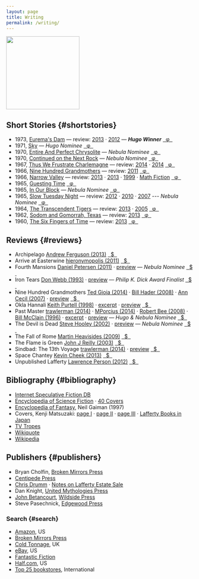 ```yaml
---
layout: page
title: Writing
permalink: /writing/
---
```


<a href="http://www.centipedepress.com/authors/lafferty.html"><img src="{{ site.baseurl }}/images/works.jpg" height="197"></a>

## Short Stories {#shortstories}

* 1973, [Eurema's Dam](https://www.google.com/search?&q=r.a.+lafferty+%22eurema%27s+dam%22) &mdash; review: [2013](http://ralafferty.tumblr.com/post/62040086300/70-euremas-dam) &middot; [2012](http://antsofgodarequeerfish.blogspot.com/2012/04/illustration-for-euremas-dam.html) &mdash; <b>*Hugo Winner*</b> [&nbsp; &phi; &nbsp;](http://www.isfdb.org/cgi-bin/title.cgi?41531)
* 1971, [Sky](https://www.google.com/search?&q=r.a.+lafferty+"sky") &mdash; *Hugo Nominee* [&nbsp; &phi; &nbsp;](http://www.isfdb.org/cgi-bin/title.cgi?40938)
* 1970, [Entire And Perfect Chrysolite](https://www.google.com/search?&q=r.a.+lafferty+%22entire+and+perfect+chrysolite%22) &mdash; *Nebula Nominee* [&nbsp; &phi; &nbsp;](http://www.isfdb.org/cgi-bin/title.cgi?41436)
* 1970, [Continued on the Next Rock](https://www.google.com/search?q=Continued+on+the+Next+Rock&ie=utf-8&oe=utf-8#channel=fs&q=r.a.+lafferty+%22Continued+on+the+Next+Rock%22) &mdash; *Nebula Nominee* [&nbsp; &phi; &nbsp;](http://www.isfdb.org/cgi-bin/title.cgi?41531)
* 1967, [Thus We Frustrate Charlemagne](https://www.google.com/search?&q=r.a.+lafferty+"thus+we+frustrate+charlemagne") &mdash; review: [2014](http://ttdlabyrinth.wordpress.com/2014/08/01/reprint-thus-we-frustrate-charlemagne/) &middot; [2014](https://livingthegeeklife.wordpress.com/2014/01/05/short-story-saturday-thus-we-frustrate-charlemagne/) [&nbsp; &phi; &nbsp;](http://www.isfdb.org/cgi-bin/title.cgi?52255)
* 1966, [Nine Hundred Grandmothers](https://web.archive.org/web/20080124051430/http://www.scifi.com/scifiction/classics/classics_archive/lafferty/lafferty1.html) &mdash; review: [2011](http://antsofgodarequeerfish.blogspot.com/2011/09/thoughts-on-nine-hundred-grandmothers.html) [&nbsp; &phi; &nbsp;](http://www.isfdb.org/cgi-bin/title.cgi?54132)
* 1966, [Narrow Valley](https://web.archive.org/web/20040813150700/http://www.scifi.com/scifiction/classics/classics_archive/lafferty3/lafferty31.html) &mdash; review: [2013](http://www.yetanotherlaffertyblog.com/2013/06/you-cant-go-back-and-narrow-valley.html) &middot; [2013](http://mporcius.blogspot.com/2013/10/narrow-valley-by-r-lafferty.html) &middot; [1999](http://www.amazon.com/Lafferty-Orbit-R-A/product-reviews/1880448688) &middot; [Math Fiction](http://kasmana.people.cofc.edu/MATHFICT/mfview.php?callnumber=mf733) [&nbsp; &phi; &nbsp;](http://www.isfdb.org/cgi-bin/title.cgi?53936)
* 1965, [Guesting Time](http://www.baenebooks.com/chapters/9781625791191/9781625791191___3.htm) [&nbsp; &phi; &nbsp;](http://www.isfdb.org/cgi-bin/title.cgi?54089)
* 1965, [In Our Block](https://www.google.com/search?&q=r.a.+lafferty+%22in+our+block%22) &mdash; *Nebula Nominee* [&nbsp; &phi; &nbsp;](http://www.isfdb.org/cgi-bin/title.cgi?54099)
* 1965, [Slow Tuesday Night](http://www.baenebooks.com/chapters/9781618249203/9781618249203___2.htm) &mdash; review: [2012](http://happinessisfreesf.blogspot.com/2012/12/slow-tuesday-night-by-r-lafferty.html) &middot; [2010](http://www.sfsignal.com/archives/2010/02/slow_tuesday_night/) &middot; [2007](http://gilthejenius.blogspot.com/2007/02/web-wonder.html) --- *Nebula Nominee* [&nbsp; &phi; &nbsp;](http://www.isfdb.org/cgi-bin/title.cgi?52458)
* 1964, [The Transcendent Tigers](https://web.archive.org/web/20071230052651/www.scifi.com/scifiction/classics/classics_archive/lafferty4/lafferty41.html) &mdash; review: [2013](http://ralafferty.tumblr.com/post/65026598841/75-the-transcendent-tigers) &middot; [2005](http://edsfproject.blogspot.com/2005/11/transcendent-tigers-by-ra-lafferty.html) [&nbsp; &phi; &nbsp;](http://www.isfdb.org/cgi-bin/title.cgi?59357)
* 1962, [Sodom and Gomorrah, Texas](http://manybooks.net/titles/laffertyr2316123161.html) &mdash; review: [2013](http://ralafferty.tumblr.com/post/63240518818/71-sodom-and-gomorrah-texas) [&nbsp; &phi; &nbsp;](http://www.isfdb.org/cgi-bin/title.cgi?59221)
* 1960, [The Six Fingers of Time](http://www.gutenberg.org/ebooks/31663) &mdash; review: [2013](http://ralafferty.tumblr.com/post/55382042501/49-the-six-fingers-of-time) [&nbsp; &phi; &nbsp;](http://www.isfdb.org/cgi-bin/title.cgi?58350)

## Reviews {#reviews}

* Archipelago [Andrew Ferguson (2013)](http://ralafferty.tumblr.com/post/70874732451/interlude-archipelago-and-the-argo-legend) [&nbsp; $ &nbsp;](http://used.addall.com/SuperRare/submitRare.cgi?author=r.a.+lafferty&title=archipelago)
* Arrive at Easterwine [hieronymopolis (2011)](http://hieronymopolis.wordpress.com/2011/02/21/epiktistes-on-time-from-arrive-at-easterwine-the-autobiography-of-a-ktistec-machine-as-conveyed-to-r-a-lafferty-1971/) [&nbsp; $ &nbsp;](http://used.addall.com/SuperRare/submitRare.cgi?author=r.a.+lafferty&title=arrive+at+easterwine)
* Fourth Mansions [Daniel Petersen (2011)](http://antsofgodarequeerfish.blogspot.com/2011/07/some-initial-thoughts-on-r-laffertys.html) &middot; [preview](http://books.google.com/books?id=AJ1yVXoMfkoC&printsec=frontcover&dq=fourth+mansions&hl=en&sa=X&ei=3H47VPmeCIzLsATNi4KIBg&ved=0CCsQuwUwAA#v=onepage&q=fourth%20mansions&f=false) &mdash; *Nebula Nominee* [&nbsp; $ &nbsp;](http://used.addall.com/SuperRare/submitRare.cgi?author=r.a.+lafferty&title=fourth+mansions)
* Iron Tears [Don Webb (1993)](https://groups.google.com/forum/#!topic/rec.arts.sf.reviews/rnfAKdj_XWQ) &middot; [preview](http://books.google.com/books?id=wJZDoE5Hz0MC&printsec=frontcover#v=onepage&q&f=false) &mdash; *Philip K. Dick Award Finalist* [&nbsp; $ &nbsp;](http://used.addall.com/SuperRare/submitRare.cgi?author=r.a.+lafferty&title=iron+tears) 
* Nine Hundred Grandmothers [Ted Gioia (2014)](http://conceptualfiction.com/nine_hundred_grandmothers.html) &middot; [Bill Hader (2008)](http://artsbeat.blogs.nytimes.com/2008/01/31/its-so-incredibly-tulsa-bill-haders-book-picks/?_php=true&_type=blogs&_r=0) &middot; [Ann Cecil (2007)](http://www.cs.cmu.edu/afs/cs/usr/roboman/www/sigma/review/900grannies.html) &middot; [preview](http://books.google.com/books?id=Y_FoU_KMOmkC&printsec=frontcover#v=onepage&q&f=false) [&nbsp; $ &nbsp;](http://used.addall.com/SuperRare/submitRare.cgi?author=r.a.+lafferty&title=nine+hundred+grandmothers)
* Okla Hannali [Keith Purtell (1998)](http://greatsfandf.com/AUTHORS/LAFFERTY/KeithPurtellLafferty.html) &middot; [excerpt](https://web.archive.org/web/20070927011811/http://www.prairienet.org/~almahu/hannali.htm) &middot; [preview](http://books.google.com/books?id=JEcdwFYa3boC&printsec=frontcover#v=onepage&q&f=false) [&nbsp; $ &nbsp;](http://used.addall.com/SuperRare/submitRare.cgi?author=r.a.+lafferty&title=okla+hannali)
* Past Master [trawlerman (2014)](http://failingevenbetter.blogspot.com/2014/05/finished-past-master-not-review.html) &middot; [MPorcius (2014)](http://mporcius.blogspot.com/2014/01/past-master-by-r-lafferty.html) &middot; [Robert Bee (2008)](http://www.irosf.com/q/zine/article/10456) &middot; [Bill McClain (1996)](http://watershade.net/wmcclain/past_master.txt) &middot;  [excerpt](http://hieronymopolis.wordpress.com/2010/06/24/raphael-aloysius-laffertys-burlesqued-black-mass-in-his-book-past-master/) &middot; [preview](http://books.google.com/books?id=uXHKVdU6nA8C&printsec=frontcover#v=onepage&q&f=false) &mdash; *Hugo & Nebula Nominee* [&nbsp; $ &nbsp;](http://used.addall.com/SuperRare/submitRare.cgi?author=r.a.+lafferty&title=past+master)
* The Devil is Dead [Steve Hooley (2002)](https://web.archive.org/web/20090917070520/http://www.lostbooks.org/guestreviews/2002-06-27-1.html) &middot; [preview](http://books.google.com/books?id=xk0YTotXzu0C&printsec=frontcover#v=onepage&q&f=false) &mdash; *Nebula Nominee* [&nbsp; $ &nbsp;](http://used.addall.com/SuperRare/submitRare.cgi?author=r.a.+lafferty&title=the+devil+is+dead)
* The Fall of Rome [Martin Heavisides (2009)](http://theevitable.blogspot.com/2009/01/ra-laffertys-fall-of-rome.html) [&nbsp; $ &nbsp;](http://used.addall.com/SuperRare/submitRare.cgi?author=r.a.+lafferty&title=the+fall+of+rome)
* The Flame is Green [John J Reilly (2003)](http://www.benespen.com/storage/the-long-view/tfig.html)  [&nbsp; $ &nbsp;](http://used.addall.com/SuperRare/submitRare.cgi?author=r.a.+lafferty&title=the+flame+is+green)
* Sindbad: The 13th Voyage [trawlerman (2014)](http://failingevenbetter.blogspot.com/2014/09/well-its-living-and-living-in-magic.html) &middot; [preview](http://books.google.com/books?id=Y9sLZ56fQWMC&printsec=frontcover#v=onepage&q&f=false) [&nbsp; $ &nbsp;](http://used.addall.com/SuperRare/submitRare.cgi?author=r.a.+lafferty&title=sindbad)
* Space Chantey [Kevin Cheek (2013)](http://www.yetanotherlaffertyblog.com/2013/05/deeply-silly.html) [&nbsp; $ &nbsp;](http://used.addall.com/SuperRare/submitRare.cgi?author=r.a.+lafferty&title=space+chantey)
* Unpublished Lafferty [Lawrence Person (2012)](http://www.lawrenceperson.com/?p=7400) [&nbsp; $ &nbsp;](http://www.nyrsf.com/2012/01/)


## Bibliography {#bibliography}

* [Internet Speculative Fiction DB](http://www.isfdb.org/cgi-bin/ea.cgi?36)
* [Encyclopedia of Science Fiction](http://www.sf-encyclopedia.com/entry/lafferty_r_a) &middot; [40 Covers](http://sf-encyclopedia.co.uk/gallery.php?link=lafferty_r_a)
* [Encyclopedia of Fantasy](http://sf-encyclopedia.co.uk/fe.php?nm=lafferty_r_a), Neil Gaiman (1997)
* Covers, Kenji Matsuzaki: [page I](http://hc2.seikyou.ne.jp/home/DrBr/RAL/cover/covers.html) &middot; [page II](http://hc2.seikyou.ne.jp/home/DrBr/RAL/cover/coversA.html) &middot; [page III](http://hc2.seikyou.ne.jp/home/DrBr/RAL/cover/coversM.html) &middot; [Lafferty Books in Japan](http://hc2.seikyou.ne.jp/home/DrBr/RAL/RALjap.html)
* [TV Tropes](http://tvtropes.org/pmwiki/pmwiki.php/Creator/RALafferty)
* [Wikiquote](http://en.wikiquote.org/wiki/R._A._Lafferty)
* [Wikipedia](https://en.wikipedia.org/wiki/R._A._Lafferty)

## Publishers {#publishers}

* Bryan Cholfin, [Broken Mirrors Press](http://www.isfdb.org/cgi-bin/publisher.cgi?788)
* [Centipede Press](http://www.centipedepress.com/sf/manmademodels.html)
* [Chris Drumm](http://www.isfdb.org/cgi-bin/publisher.cgi?938) &middot; [Notes on Lafferty Estate Sale](http://cdrumm.blogspot.com/2011/03/new-directions-lafferty-developments.html)
* Dan Knight, [United Mythologies Press](http://www.isfdb.org/cgi-bin/publisher.cgi?454)
* [John Betancourt](https://www.sfsite.com/10b/jb138.htm), [Wildside Press](http://www.isfdb.org/cgi-bin/publisher.cgi?140)
* Steve Pasechnick, [Edgewood Press](http://www.isfdb.org/cgi-bin/pl.cgi?18567)

### Search {#search}

* [Amazon](http://www.amazon.com/s/ref=la_B004LPUKIW_B004LPUKIW_sr?rh=i%3Abooks&field-author=R.A+Lafferty&sort=relevance&ie=UTF8&qid=1413013006), US
* [Broken Mirrors Press](http://smallbeerpress.com/smallbeer/2009/08/03/broken-mirrors-press/)
* [Cold Tonnage](http://www.coldtonnage.com/?CLSN_3127=14130129523127d347f7707db112357e&keyword=lafferty&searchby=author&page=shop%2Fbrowse&fsb=1&Search=Search), UK
* [eBay](http://www.ebay.com/sch/i.html?_from=R40&_trksid=p2050601.m570.l1313.TR11.TRC1.A0.H0.Xr.a.+lafferty&_nkw=r.a.+lafferty&_sacat=0), US
* [Fantastic Fiction](http://www.fantasticfiction.co.uk/l/r-a-lafferty/)
* [Half.com](http://search.half.ebay.com/r-a-lafferty_W0QQ_trksidZp3030Q2em1446Q2el2686QQqueryZrQ2eaQ2eQ20laffertyQQmZbooks), US
* [Top 25 bookstores](http://used.addall.com/), International

